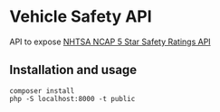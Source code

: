 # Vehicle Safety API

API to expose [NHTSA NCAP 5 Star Safety Ratings API](https://one.nhtsa.gov/webapi/Default.aspx?SafetyRatings/API/5)

## Installation and usage

```
composer install
php -S localhost:8000 -t public
```

